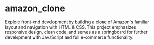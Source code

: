 # amazon_clone
Explore front-end development by building a clone of Amazon's familiar layout and navigation with HTML &amp; CSS. This project emphasizes responsive design, clean code, and serves as a springboard for further development with JavaScript and full e-commerce functionality.

